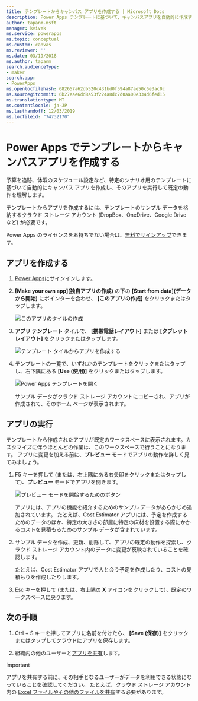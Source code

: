```yaml
---
title: テンプレートからキャンバス アプリを作成する | Microsoft Docs
description: Power Apps テンプレートに基づいて、キャンバスアプリを自動的に作成するための詳細な手順です。
author: tapanm-msft
manager: kvivek
ms.service: powerapps
ms.topic: conceptual
ms.custom: canvas
ms.reviewer: ''
ms.date: 03/19/2018
ms.author: tapanm
search.audienceType:
- maker
search.app:
- PowerApps
ms.openlocfilehash: 682657a62db520c431bd0f594a87ae50c5e3ac0c
ms.sourcegitcommit: 6b27eae6dd8a53f224a8dc7d0aa00e334d6fed15
ms.translationtype: MT
ms.contentlocale: ja-JP
ms.lasthandoff: 12/03/2019
ms.locfileid: "74732170"
---
```

# <a name="create-a-canvas-app-from-a-template-in-power-apps"></a>Power Apps でテンプレートからキャンバスアプリを作成する

予算を追跡、休暇のスケジュール設定など、特定のシナリオ用のテンプレートに基づいて自動的にキャンバス アプリを作成し、そのアプリを実行して既定の動作を理解します。

テンプレートからアプリを作成するには、テンプレートのサンプル データを格納するクラウド ストレージ アカウント (DropBox、OneDrive、Google Drive など) が必要です。

Power Apps のライセンスをお持ちでない場合は、[無料でサインアップ](../signup-for-powerapps.md)できます。

## <a name="create-an-app"></a>アプリを作成する

1. [Power Apps](https://make.powerapps.com?utm_source=padocs&utm_medium=linkinadoc&utm_campaign=referralsfromdoc)にサインインします。

1. **[Make your own app]\(独自アプリの作成\)** の下の **[Start from data]\(データから開始\)** にポインターを合わせ、 **[このアプリの作成]** をクリックまたはタップします。

    ![このアプリのタイルの作成](./media/get-started-test-drive/make-this-app.png)

1. **アプリ テンプレート** タイルで、 **[携帯電話レイアウト]** または **[タブレット レイアウト]** をクリックまたはタップします。

    ![テンプレート タイルからアプリを作成する](./media/get-started-test-drive/template-tile.png)

4. テンプレートの一覧で、いずれかのテンプレートをクリックまたはタップし、右下隅にある **[Use (使用)]** をクリックまたはタップします。

    ![Power Apps テンプレートを開く](./media/get-started-test-drive/open-template.png)

    サンプル データがクラウド ストレージ アカウントにコピーされ、アプリが作成されて、そのホーム ページが表示されます。

## <a name="run-the-app"></a>アプリの実行
テンプレートから作成されたアプリが既定のワークスペースに表示されます。カスタマイズに伴うほとんどの作業は、このワークスペースで行うことになります。 アプリに変更を加える前に、**プレビュー** モードでアプリの動作を詳しく見てみましょう。

1. F5 キーを押して (または、右上隅にある右矢印をクリックまたはタップして)、**プレビュー** モードでアプリを開きます。

    ![プレビュー モードを開始するためのボタン](./media/get-started-test-drive/open-preview.png)

    アプリには、アプリの機能を紹介するためのサンプル データがあらかじめ追加されています。 たとえば、Cost Estimator アプリには、予定を作成するためのデータのほか、特定の大きさの部屋に特定の床材を設置する際にかかるコストを見積もるためのサンプル データが含まれています。

4. サンプル データを作成、更新、削除して、アプリの既定の動作を探索し、クラウド ストレージ アカウント内のデータに変更が反映されていることを確認します。

    たとえば、Cost Estimator アプリで人と会う予定を作成したり、コストの見積もりを作成したりします。

5. Esc キーを押して (または、右上隅の **X** アイコンをクリックして)、既定のワークスペースに戻ります。

## <a name="next-steps"></a>次の手順
1. Ctrl + S キーを押してアプリに名前を付けたら、 **[Save (保存)]** をクリックまたはタップしてクラウドにアプリを保存します。

1. 組織内の他のユーザーと[アプリを共有](share-app.md)します。

> [!IMPORTANT]
> アプリを共有する前に、その相手となるユーザーがデータを利用できる状態になっていることを確認してください。 たとえば、クラウド ストレージ アカウント内の [Excel ファイルやその他のファイルを共有](share-app-data.md)する必要があります。
